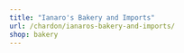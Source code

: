 ```yaml
---
title: "Ianaro's Bakery and Imports"
url: /chardon/ianaros-bakery-and-imports/
shop: bakery
---
```

